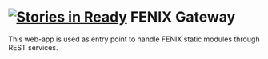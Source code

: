 [![Stories in Ready](https://badge.waffle.io/faostat3/faostat-download-js.png?label=ready&title=Ready)](https://waffle.io/faostat3/faostat-download-js)
FENIX Gateway
=======
This web-app is used as entry point to handle FENIX static modules through REST services.
